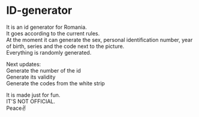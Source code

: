 # ID-generator

It is an id generator for Romania.  
It goes according to the current rules.  
At the moment it can generate the sex, personal identification number, year of birth, series and the code next to the picture.  
Everything is randomly generated.  

Next updates:  
Generate the number of the id  
Generate its validity  
Generate the codes from the white strip  

It is made just for fun.  
IT'S NOT OFFICIAL.  
Peace✌️
